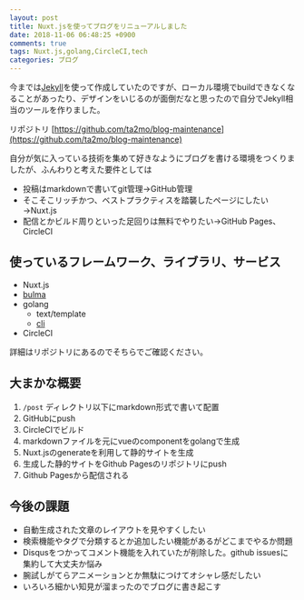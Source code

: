 ```yaml
---
layout: post
title: Nuxt.jsを使ってブログをリニューアルしました
date: 2018-11-06 06:48:25 +0900
comments: true
tags: Nuxt.js,golang,CircleCI,tech
categories: ブログ
---
```


<!-- write here ↓ -->
今までは[Jekyll](https://jekyllrb-ja.github.io/)を使って作成していたのですが、ローカル環境でbuildできなくなることがあったり、デザインをいじるのが面倒だなと思ったので自分でJekyll相当のツールを作りました。

リポジトリ
[https://github.com/ta2mo/blog-maintenance](https://github.com/ta2mo/blog-maintenance)

自分が気に入っている技術を集めて好きなようにブログを書ける環境をつくりましたが、ふんわりと考えた要件としては
- 投稿はmarkdownで書いてgit管理→GitHub管理
- そこそこリッチかつ、ベストプラクティスを踏襲したページにしたい→Nuxt.js
- 配信とかビルド周りといった足回りは無料でやりたい→GitHub Pages、CircleCI

## 使っているフレームワーク、ライブラリ、サービス

- Nuxt.js
- [bulma](https://bulma.io/)
- golang
    - text/template
    - [cli](https://github.com/urfave/cli)
- CircleCI

詳細はリポジトリにあるのでそちらでご確認ください。

## 大まかな概要

1. `/post` ディレクトリ以下にmarkdown形式で書いて配置
1. GitHubにpush
1. CircleCIでビルド
  1. markdownファイルを元にvueのcomponentをgolangで生成
  1. Nuxt.jsのgenerateを利用して静的サイトを生成
  1. 生成した静的サイトをGithub Pagesのリポジトリにpush
1. Github Pagesから配信される

## 今後の課題

- 自動生成された文章のレイアウトを見やすくしたい
- 検索機能やタグで分類するとか追加したい機能があるがどこまでやるか問題
- Disqusをつかってコメント機能を入れていたが削除した。github issuesに集約して大丈夫か悩み
- 腕試しがてらアニメーションとか無駄につけてオシャレ感だしたい
- いろいろ細かい知見が溜まったのでブログに書き起こす

<!-- write here ↑ -->
